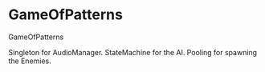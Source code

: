 # GameOfPatterns
GameOfPatterns

Singleton for AudioManager.
StateMachine for the AI.
Pooling for spawning the Enemies.
